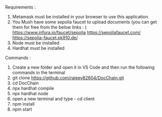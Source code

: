 Requirements : 
1. Metamask must be installed in your browser to use this application.
2. You Mush have some sepolia faucet to upload documents (you can get them for free from the below links : )
    https://www.infura.io/faucet/sepolia
    https://sepoliafaucet.com/
    https://sepolia-faucet.pk910.de/
3. Node must be installed
4. Hardhat must be installed

Commands :
1. Create a new folder and open it in VS Code and then run the following commands in the terminal
2. git clone https://github.com/rajeev82604/DocChain.git
3. cd DocChain
4. npx hardhat compile
5. npx hardhat node
6. open a new terminal and type - cd client
7. npm install
8. npm start 
